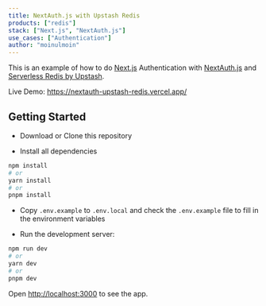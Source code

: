 ```yaml
---
title: NextAuth.js with Upstash Redis
products: ["redis"]
stack: ["Next.js", "NextAuth.js"]
use_cases: ["Authentication"]
author: "moinulmoin"
---
```


This is an example of how to do [Next.js](https://nextjs.org/) Authentication with [NextAuth.js](https://next-auth.js.org/) and [Serverless Redis by Upstash](https://upstash.com/).

Live Demo: https://nextauth-upstash-redis.vercel.app/

## Getting Started

- Download or Clone this repository

- Install all dependencies

```bash
npm install
# or
yarn install
# or
pnpm install
```

- Copy `.env.example` to `.env.local` and check the `.env.example` file to fill in the environment variables

- Run the development server:

```bash
npm run dev
# or
yarn dev
# or
pnpm dev
```

Open [http://localhost:3000](http://localhost:3000) to see the app.
